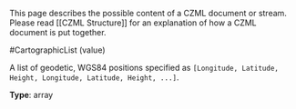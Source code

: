 This page describes the possible content of a CZML document or stream.  Please read [[CZML Structure]] for an explanation of how a CZML document is put together.

#CartographicList (value)

A list of geodetic, WGS84 positions specified as `[Longitude, Latitude, Height, Longitude, Latitude, Height, ...]`.

**Type**: array

